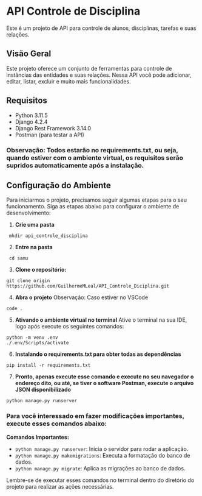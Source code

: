 # API Controle de Disciplina

Este é um projeto de API para controle de alunos, disciplinas, tarefas e suas relações.

## Visão Geral

Este projeto oferece um conjunto de ferramentas para controle de instâncias das entidades e suas relações. Nessa API você pode adicionar, editar, listar, excluir e muito mais funcionalidades.

## Requisitos

- Python 3.11.5
- Django 4.2.4
- Django Rest Framework 3.14.0
- Postman (para testar a API)

### Observação: Todos estarão no requirements.txt, ou seja, quando estiver com o ambiente virtual, os requisitos serão supridos automaticamente após a instalação.


## Configuração do Ambiente
Para iniciarmos o projeto, precisamos seguir algumas etapas para o seu funcionamento.
Siga as etapas abaixo para configurar o ambiente de desenvolvimento:

1. **Crie uma pasta**
```
 mkdir api_controle_disciplina
```
2. **Entre na pasta**
```
 cd samu
```

3. **Clone o repositório:**
```
git clone origin https://github.com/GuilhermeMLeal/API_Controle_Diciplina.git
```
4. **Abra o projeto**
 Observação: Caso estiver no VSCode
```
code .
```

5. **Ativando o ambiente virtual no terminal**
 Ative o terminal na sua IDE, logo após execute os seguintes comandos:
```
python -m venv .env
./.env/Scripts/activate
```

6. **Instalando o requirements.txt para obter todas as dependências**
```
pip install -r requirements.txt
```

7. **Pronto, apenas execute esse comando e execute no seu navegador o endereço dito, ou até, se tiver o software Postman, execute o arquivo JSON disponibilizado**
```
python manage.py runserver
```
### Para você interessado em fazer modificações importantes, execute esses comandos abaixo:

**Comandos Importantes:**

- `python manage.py runserver`: Inicia o servidor para rodar a aplicação.
- `python manage.py makemigrations`: Executa a formatação do banco de dados.
- `python manage.py migrate`: Aplica as migrações ao banco de dados.

Lembre-se de executar esses comandos no terminal dentro do diretório do projeto para realizar as ações necessárias.

